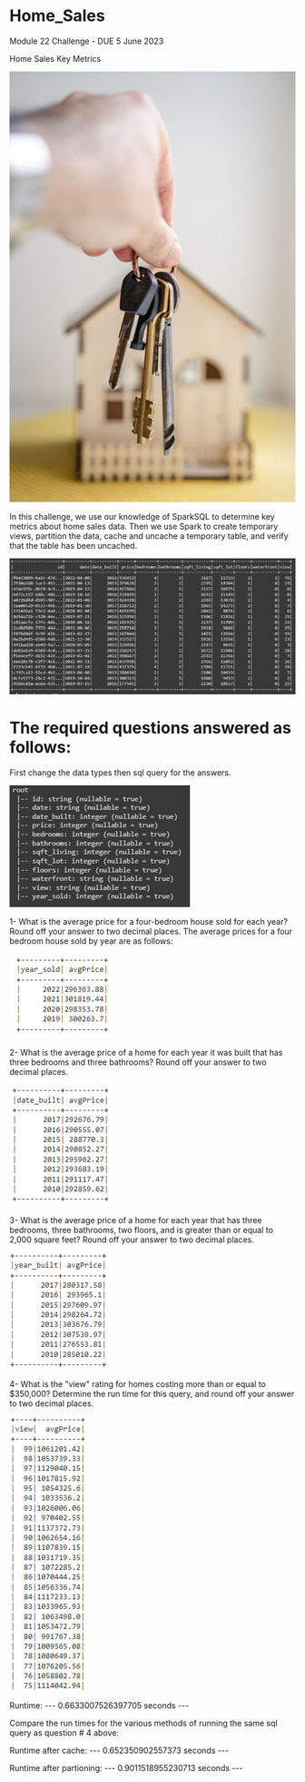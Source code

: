 # Home_Sales
Module 22 Challenge - DUE 5 June 2023

Home Sales Key Metrics

![House Keys](https://github.com/mugsiemx/Home_Sales/blob/main/Images/pexels-oleksandr-pidvalnyi-7599735.jpg)

In this challenge, we use our knowledge of SparkSQL to determine key metrics about home sales data. Then we use Spark to create temporary views, partition the data, cache and uncache a temporary table, and verify that the table has been uncached.

   ![](https://github.com/mugsiemx/Home_Sales/blob/main/Images/1_read_in_AWS_S3_bucket.png)
    
# The required questions answered as follows:
First change the data types then sql query for the answers.

   ![](https://github.com/mugsiemx/Home_Sales/blob/main/Images/2_change_data_types_and_create_temp_view.png)

1- What is the average price for a four-bedroom house sold for each year? Round off your answer to two decimal places.
    The average prices for a four bedroom
    house sold by year are as follows:

   ![Avg price of 4 bedroom house](image.png)

2- What is the average price of a home for each year it was built that has three bedrooms and three bathrooms? Round off your answer to two decimal places.

   ![Avg price 3 brm 3 bath](image-1.png)

3- What is the average price of a home for each year that has three bedrooms, three bathrooms, two floors, and is greater than or equal to 2,000 square feet? Round off your answer to two decimal places.

   ![Avg price 3 brm, 3 bath, 2fl >= 2000sqf](image-2.png)

4- What is the "view" rating for homes costing more than or equal to $350,000? Determine the run time for this query, and round off your answer to two decimal places.

   ![View rating](image-3.png)

   Runtime: --- 0.6633007526397705 seconds ---

Compare the run times for the various methods of running the same sql query as question # 4 above:

   Runtime after cache: --- 0.652350902557373 seconds ---

   Runtime after partioning: --- 0.9011518955230713 seconds ---


